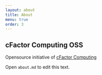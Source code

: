 ```yaml
---
layout: about
title: About
menu: true
order: 3
---
```


## cFactor Computing OSS
Opensource initiative of [cFactor Computing]

Open `about.md` to edit this text.


[cFactor Computing]: http://www.cfcomputing.co.uk/

